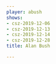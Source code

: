 ```yaml
---
player: abush
shows:
- csz-2019-12-06
- csz-2019-12-13
- csz-2019-12-14
- csz-2019-12-28
title: Alan Bush

---
```

